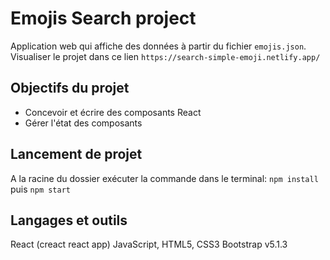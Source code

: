 # Emojis Search project

Application web qui affiche des données à partir du fichier `emojis.json`. Visualiser le projet dans ce lien `` https://search-simple-emoji.netlify.app/ ``

## Objectifs du projet

* Concevoir et écrire des composants React
* Gérer l'état des composants

## Lancement de projet

A la racine du dossier exécuter la commande dans le terminal:
`npm install` puis `npm start`

## Langages et outils

React (creact react app)
JavaScript, HTML5, CSS3
Bootstrap v5.1.3
